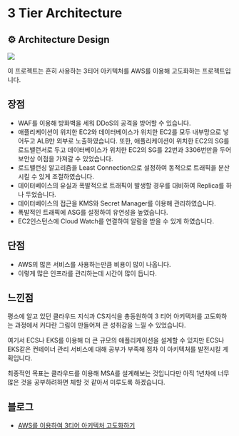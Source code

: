 # 3 Tier Architecture

## ⚙️ Architecture Design

<img src="https://github.com/garlicpollpoll/Architecture/assets/86602266/215fe2eb-23ea-4947-a697-7536d095fc76">

이 프로젝트는 흔히 사용하는 3티어 아키텍처를 AWS를 이용해 고도화하는 프로젝트입니다. 

## 장점
 - WAF를 이용해 방화벽을 세워 DDoS의 공격을 방어할 수 있습니다.
 - 애플리케이션이 위치한 EC2와 데이터베이스가 위치한 EC2를 모두 내부망으로 넣어두고 ALB만 외부로 노출하였습니다. 또한, 애플리케이션이 위치한 EC2의 SG를 로드밸런서로 두고 데이터베이스가 위치한 EC2의 SG를 22번과 3306번만을 두어 보안상 이점을 가져갈 수 있었습니다.
 - 로드밸런싱 알고리즘을 Least Connection으로 설정하여 동적으로 트래픽을 분산시킬 수 있게 조절하였습니다. 
 - 데이터베이스의 유실과 폭발적으로 트래픽이 발생할 경우를 대비하여 Replica를 하나 두었습니다.
 - 데이터베이스의 접근을 KMS와 Secret Manager를 이용해 관리하였습니다.
 - 폭발적인 트래픽에 ASG를 설정하여 유연성을 높였습니다.
 - EC2인스턴스에 Cloud Watch를 연결하여 알람을 받을 수 있게 하였습니다.

## 단점
 - AWS의 많은 서비스를 사용하는만큼 비용이 많이 나옵니다. 
 - 이렇게 많은 인프라를 관리하는데 시간이 많이 듭니다.

## 느낀점
평소에 알고 있던 클라우드 지식과 CS지식을 총동원하여 3 티어 아키텍처를 고도화하는 과정에서 커다란 그림이 만들어져 큰 성취감을 느낄 수 있었습니다. 

여기서 ECS나 EKS를 이용해 더 큰 규모의 애플리케이션을 설계할 수 있지만 ECS나 EKS같은 컨테이너 관리 서비스에 대해 공부가 부족해 점차 이 아키텍처를 발전시킬 계획입니다. 

최종적인 목표는 클라우드를 이용해 MSA를 설계해보는 것입니다만 아직 1년차에 너무 많은 것을 공부하려하면 체할 것 같아서 미루도록 하겠습니다. 

## 블로그

* [AWS를 이용하여 3티어 아키텍처 고도화하기](https://coding-review.tistory.com/505)

